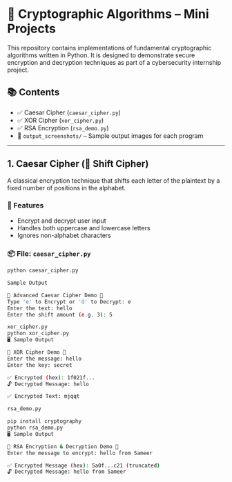 # 🔐 Cryptographic Algorithms – Mini Projects

This repository contains implementations of fundamental cryptographic algorithms written in Python. It is designed to demonstrate secure encryption and decryption techniques as part of a cybersecurity internship project.

## 📚 Contents

- ✅ Caesar Cipher (`caesar_cipher.py`)
- ✅ XOR Cipher (`xor_cipher.py`)
- ✅ RSA Encryption (`rsa_demo.py`)
- 📂 `output_screenshots/` – Sample output images for each program

---

## 1. Caesar Cipher (🔁 Shift Cipher)

A classical encryption technique that shifts each letter of the plaintext by a fixed number of positions in the alphabet.

### 🔧 Features
- Encrypt and decrypt user input
- Handles both uppercase and lowercase letters
- Ignores non-alphabet characters

### 📦 File: `caesar_cipher.py`
```bash
python caesar_cipher.py

Sample Output

🔐 Advanced Caesar Cipher Demo 🔐
Type 'e' to Encrypt or 'd' to Decrypt: e
Enter the text: hello
Enter the shift amount (e.g. 3): 5

xor_cipher.py
python xor_cipher.py
🖥️ Sample Output

🔐 XOR Cipher Demo 🔐
Enter the message: hello
Enter the key: secret

✅ Encrypted (hex): 1f021f...
🔓 Decrypted Message: hello

✅ Encrypted Text: mjqqt

rsa_demo.py

pip install cryptography
python rsa_demo.py
🖥️ Sample Output

🔐 RSA Encryption & Decryption Demo 🔐
Enter the message to encrypt: hello from Sameer

✅ Encrypted Message (hex): 5a0f...c21 (truncated)
🔓 Decrypted Message: hello from Sameer
